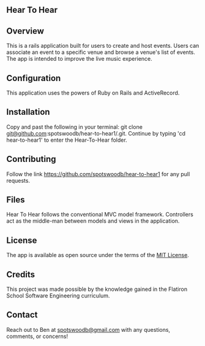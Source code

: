 ## Hear To Hear

## Overview

This is a rails application built for users to create and host events. Users can associate an event to a specific venue and browse a venue's list of events. The app is intended to improve the live music experience.

## Configuration

This application uses the powers of Ruby on Rails and ActiveRecord.

## Installation

Copy and past the following in your terminal: git clone git@github.com:spotswoodb/hear-to-hear1/.git. Continue by typing 'cd hear-to-hear1' to enter the Hear-To-Hear folder.

## Contributing

Follow the link https://github.com/spotswoodb/hear-to-hear1 for any pull requests.

## Files

Hear To Hear follows the conventional MVC model framework. Controllers act as the middle-man between models and views in the application.

## License

The app is available as open source under the terms of the [MIT License](https://opensource.org/licenses/MIT).

## Credits

This project was made possible by the knowledge gained in the Flatiron School Software Engineering curriculum.

## Contact

Reach out to Ben at spotswoodb@gmail.com with any questions, comments, or concerns!



